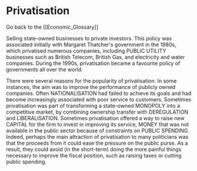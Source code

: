 # Privatisation

Go back to the [[Economic_Glossary]]


Selling state-owned businesses to private investors. This policy was associated initially with Margaret Thatcher's government in the 1980s, which privatised numerous companies, including PUBLIC UTILITY businesses such as British Telecom, British Gas, and electricity and water companies. During the 1990s, privatisation became a favourite policy of governments all over the world.

There were several reasons for the popularity of privatisation. In some instances, the aim was to improve the performance of publicly owned companies. Often NATIONALISATION had failed to achieve its goals and had become increasingly associated with poor service to customers. Sometimes privatisation was part of transforming a state-owned MONOPOLY into a competitive market, by combining ownership transfer with DEREGULATION and LIBERALISATION. Sometimes privatisation offered a way to raise new CAPITAL for the firm to invest in improving its service, MONEY that was not available in the public sector because of constraints on PUBLIC SPENDING. Indeed, perhaps the main attraction of privatisation to many politicians was that the proceeds from it could ease the pressure on the public purse. As a result, they could avoid (in the short-term) doing the more painful things necessary to improve the fiscal position, such as raising taxes or cutting public spending.

